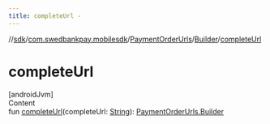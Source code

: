```yaml
---
title: completeUrl -
---
```

//[sdk](../../../../index)/[com.swedbankpay.mobilesdk](../../index)/[PaymentOrderUrls](../index)/[Builder](index)/[completeUrl](complete-url)



# completeUrl  
[androidJvm]  
Content  
fun [completeUrl](complete-url)(completeUrl: [String](https://kotlinlang.org/api/latest/jvm/stdlib/kotlin/-string/index.html)): [PaymentOrderUrls.Builder](index)  



